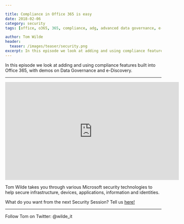 ```yaml
---

title: Compliance in Office 365 is easy
date: 2018-02-06
category: security
tags: [office, o365, 365, compliance, adg, advanced data governance, e-discovery, security, security session]

author: Tom Wilde
header:
  teaser: /images/teaser/security.png
excerpt: In this episode we look at adding and using compliance features built into Office 365, with demos on Data Governance and e-Discovery.
---
```


In this episode we look at adding and using compliance features built into Office 365, with demos on Data Governance and e-Discovery.

----------

<iframe width="560" height="315" src="https://www.youtube.com/embed/BdPF3PZ2ufM" frameborder="0" allow="autoplay; encrypted-media" allowfullscreen></iframe>

Tom Wilde takes you through various Microsoft security technologies to help secure infrastructure, devices, applications, information and identities. 

What do you want from the next Security Session? Tell us [here!](http://aka.ms/SecuritySessionVote)

----------

Follow Tom on Twitter: @wilde_it